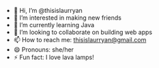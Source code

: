 - 👋 Hi, I’m @thisislaurryan
- 👀 I’m interested in making new friends
- 🌱 I’m currently learning Java
- 💞️ I’m looking to collaborate on building web apps
- 📫 How to reach me: thisislaurryan@gmail.com
- 😄 Pronouns: she/her
- ⚡ Fun fact: I love lava lamps!

<!---
thisislaurryan/thisislaurryan is a ✨ special ✨ repository because its `README.md` (this file) appears on your GitHub profile.
You can click the Preview link to take a look at your changes.
--->

